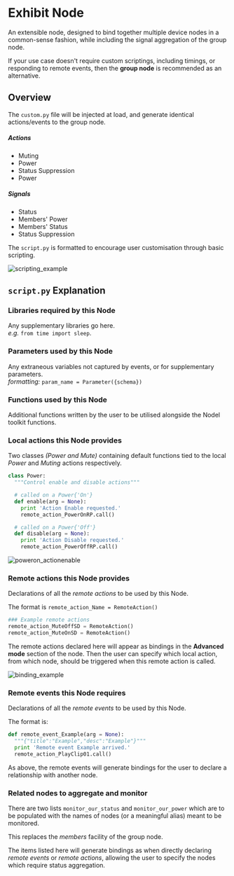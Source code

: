 # Exhibit Node

An extensible node, designed to bind together multiple device nodes in a common-sense fashion, while including the signal aggregation of the group node.

If your use case doesn't require custom scriptings, including timings, or responding to remote events, then the **group node** is recommended as an alternative.

## Overview

The `custom.py` file will be injected at load, and generate identical actions/events to the group node.

##### Actions
- Muting
- Power
- Status Suppression
- Power

##### Signals
- Status
- Members' Power
- Members' Status
- Status Suppression

The `script.py` is formatted to encourage user customisation through basic scripting. 

![scripting_example](https://user-images.githubusercontent.com/9277107/53773179-631e5d00-3f3d-11e9-9865-8f03fb32a81e.gif)

## `script.py` Explanation

###  Libraries required by this Node
Any supplementary libraries go here.
</br> *e.g.* `from time import sleep`.

###  Parameters used by this Node
Any extraneous variables not captured by events, or for supplementary parameters.
</br>*formatting:* `param_name = Parameter({schema})`

###  Functions used by this Node
Additional functions written by the user to be utilised alongside the Nodel toolkit functions.

### Local actions this Node provides
Two classes *(Power and Mute)* containing default functions tied to the local *Power* and *Muting* actions respectively.

``` python
class Power:
  """Control enable and disable actions"""

  # called on a Power{'On'}
  def enable(arg = None):
    print 'Action Enable requested.'
    remote_action_PowerOnRP.call()

  # called on a Power{'Off'}  
  def disable(arg = None):
    print 'Action Disable requested.'
    remote_action_PowerOffRP.call()
```

![poweron_actionenable](https://user-images.githubusercontent.com/9277107/53775203-a67cc980-3f45-11e9-8e2f-1fca8845293a.gif)

### Remote actions this Node provides
Declarations of all the *remote actions* to be used by this Node.

The format is `remote_action_Name = RemoteAction()`

```python 
### Example remote actions
remote_action_MuteOffSD = RemoteAction()
remote_action_MuteOnSD = RemoteAction()
```

The remote actions declared here will appear as bindings in the **Advanced mode** section of the node. Then the user can specify which local action, from which node, should be triggered when this remote action is called.

![binding_example](https://user-images.githubusercontent.com/9277107/53775385-7550c900-3f46-11e9-88fb-07f71988982a.jpg)

### Remote events this Node requires
Declarations of all the *remote events* to be used by this Node.

The format is:

```python
def remote_event_Example(arg = None):
  """{"title":"Example","desc":"Example"}"""
  print 'Remote event Example arrived.'
  remote_action_PlayClip01.call()
```

As above, the remote events will generate bindings for the user to declare a relationship with another node.

### Related nodes to aggregate and monitor
There are two lists `monitor_our_status` and `monitor_our_power` which are to be populated with the names of nodes (or a meaningful alias) meant to be monitored.

This replaces the *members* facility of the group node.

The items listed here will generate bindings as when directly declaring *remote events* or *remote actions*, allowing the user to specify the nodes which require status aggregation.